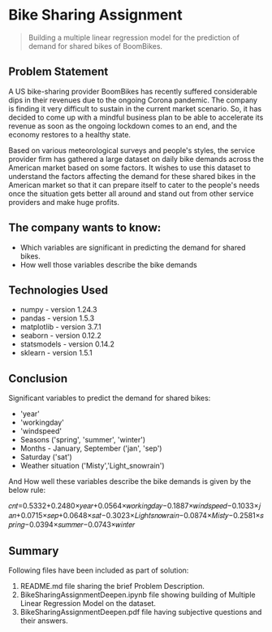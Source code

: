 # Bike Sharing Assignment
> Building a multiple linear regression model for the prediction of demand for shared bikes of BoomBikes.

## Problem Statement

A US bike-sharing provider BoomBikes has recently suffered considerable dips in their revenues due to the ongoing Corona pandemic. The company is finding it very difficult to sustain in the current market scenario. So, it has decided to come up with a mindful business plan to be able to accelerate its revenue as soon as the ongoing lockdown comes to an end, and the economy restores to a healthy state. 

Based on various meteorological surveys and people's styles, the service provider firm has gathered a large dataset on daily bike demands across the American market based on some factors. It wishes to use this dataset to understand the factors affecting the demand for these shared bikes in the American market so that it can prepare itself to cater to the people's needs once the situation gets better all around and stand out from other service providers and make huge profits.

## The company wants to know:
- Which variables are significant in predicting the demand for shared bikes.
- How well those variables describe the bike demands

## Technologies Used
- numpy - version 1.24.3
- pandas - version 1.5.3
- matplotlib - version 3.7.1
- seaborn - version 0.12.2
- statsmodels - version 0.14.2
- sklearn - version 1.5.1  

## Conclusion
Significant variables to predict the demand for shared bikes:

- 'year'
- 'workingday'
- 'windspeed'
- Seasons ('spring', 'summer', 'winter')
- Months - January, September ('jan', 'sep')
- Saturday ('sat')
- Weather situation ('Misty','Light_snowrain')

And How well these variables describe the bike demands is given by the below rule:

𝑐𝑛𝑡=0.5332+0.2480×𝑦𝑒𝑎𝑟+0.0564×𝑤𝑜𝑟𝑘𝑖𝑛𝑔𝑑𝑎𝑦−0.1887×𝑤𝑖𝑛𝑑𝑠𝑝𝑒𝑒𝑑−0.1033×𝑗𝑎𝑛+0.0715×𝑠𝑒𝑝+0.0648×𝑠𝑎𝑡−0.3023×𝐿𝑖𝑔ℎ𝑡𝑠𝑛𝑜𝑤𝑟𝑎𝑖𝑛−0.0874×𝑀𝑖𝑠𝑡𝑦−0.2581×𝑠𝑝𝑟𝑖𝑛𝑔−0.0394×𝑠𝑢𝑚𝑚𝑒𝑟−0.0743×𝑤𝑖𝑛𝑡𝑒𝑟

## Summary
Following files have been included as part of solution:
1. README.md file sharing the brief Problem Description.
2. BikeSharingAssignmentDeepen.ipynb file showing building of Multiple Linear Regression Model on the dataset.
3. BikeSharingAssignmentDeepen.pdf file having subjective questions and their answers.